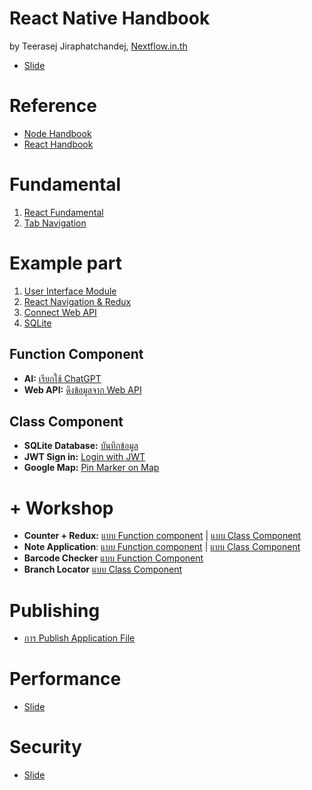 
# React Native Handbook

by Teerasej Jiraphatchandej, [Nextflow.in.th](https://www.nextflow.in.th)

- [Slide](https://www.dropbox.com/s/cyhcqicdsereggb/React%20Native.pdf?dl=0)

# Reference 

- [Node Handbook](https://github.com/teerasej/node-handbook)
- [React Handbook](https://github.com/teerasej/react-handbook)

# Fundamental

1. [React Fundamental](fundamental/react-concept/README.md)
2. [Tab Navigation](tab-navigation/readme.md)


# Example part 

1. [User Interface Module](note-app/3-setup-ui.md)
2. [React Navigation & Redux](fundamental/react-nav-redux/README.md)
3. [Connect Web API](fundamental/react-web-api/README.md)
4. [SQLite](fundamental/react-sqlite/README.md)

## Function Component

- **AI:** [เรียกใช้ ChatGPT](chatgpt-client/README.md)
- **Web API:** [ดึงข้อมูลจาก Web API](example-part/web-api-axios.md)

## Class Component

- **SQLite Database:** [บันทึกข้อมูล](example-part/save-data-sqlite.md)
- **JWT Sign in:** [Login with JWT](example-part/login-with-jwt.md)
- **Google Map:** [Pin Marker on Map](example-part/pin-marker-on-map.md)

# + Workshop 

- **Counter + Redux:** [แบบ Function component](counter-redux-function/readme.md) | [แบบ Class Component](counter-redux/readme.md)
- **Note Application**: [แบบ Function component](note-app-function/README.md) | [แบบ Class Component](note-app/README.md)
- **Barcode Checker** [แบบ Function Component](barcode-checker/README.md)
- **Branch Locator** [แบบ Class Component](branch-locator/README.md)

# Publishing 

- [การ Publish Application File](publishing/readme.md)

# Performance 

- [Slide](https://www.dropbox.com/s/s2fjkiadto2az9o/Performance%20in%20React.pdf?dl=0)


# Security 

- [Slide](https://www.dropbox.com/s/ayj0tqpxea1dphw/Security%20in%20React%20Native.pdf?dl=0)

